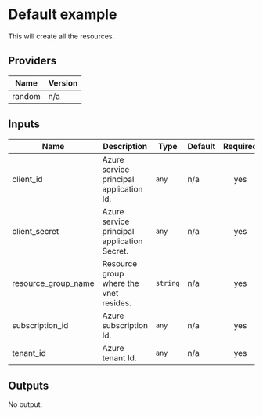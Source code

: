# Default example

This will create all the resources.

<!-- BEGINNING OF PRE-COMMIT-TERRAFORM DOCS HOOK -->
## Providers

| Name | Version |
|------|---------|
| random | n/a |

## Inputs

| Name | Description | Type | Default | Required |
|------|-------------|------|---------|:-----:|
| client\_id | Azure service principal application Id. | `any` | n/a | yes |
| client\_secret | Azure service principal application Secret. | `any` | n/a | yes |
| resource\_group\_name | Resource group where the vnet resides. | `string` | n/a | yes |
| subscription\_id | Azure subscription Id. | `any` | n/a | yes |
| tenant\_id | Azure tenant Id. | `any` | n/a | yes |

## Outputs

No output.

<!-- END OF PRE-COMMIT-TERRAFORM DOCS HOOK -->
